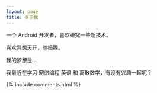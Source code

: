```yaml
---
layout: page
title: 关于我 
---
```


一个 Android 开发者，喜欢研究一些新技术。
<p>

喜欢异想天开，瞎捣腾。
<p>

我的梦想是...
<p>


我最近在学习 网络编程 英语 和 离散数学，有没有兴趣一起呢？
<p>


{% include comments.html %}



